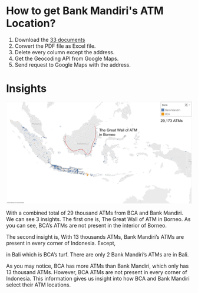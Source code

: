 # How to get Bank Mandiri's ATM Location?

1. Download the [33 documents](https://bankmandiri.co.id/web/guest/penyesuaian-operasional-kantor-cabang)
2. Convert the PDF file as Excel file.
3. Delete every column except the address.
4. Get the Geocoding API from Google Maps.
5. Send request to Google Maps with the address.

# Insights

![](./presentation.gif)

With a combined total of 29 thousand ATMs from BCA and Bank Mandiri. We can see 3 insights. The first one is,
The Great Wall of ATM in Borneo. As you can see, BCA’s ATMs are not present in the interior of Borneo.

The second insight is,
With 13 thousands ATMs, Bank Mandiri’s ATMs are present in every corner of Indonesia. Except,

in Bali which is BCA’s turf. There are only 2 Bank Mandiri’s ATMs are in Bali.

As you may notice, BCA has more ATMs than Bank Mandiri, which only has 13 thousand ATMs. However, BCA ATMs are not present in every corner of Indonesia. This information gives us insight into how BCA and Bank Mandiri select their ATM locations.
